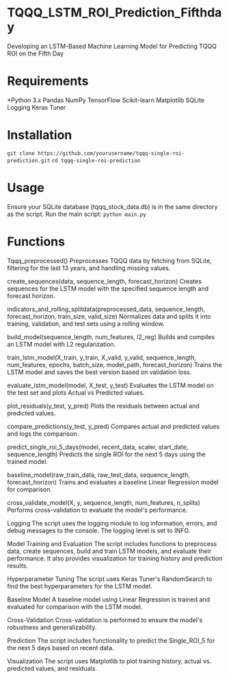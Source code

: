 # TQQQ_LSTM_ROI_Prediction_Fifthday
Developing an LSTM-Based Machine Learning Model for Predicting TQQQ ROI on the Fifth Day

# Requirements
*Python 3.x
Pandas
NumPy
TensorFlow
Scikit-learn
Matplotlib
SQLite
Logging
Keras Tuner

# Installation
`git clone https://github.com/yourusername/tqqq-single-roi-prediction.git`
`cd tqqq-single-roi-prediction`


# Usage
Ensure your SQLite database (tqqq_stock_data.db) is in the same directory as the script.
Run the main script:
 `python main.py`

# Functions
Tqqq_preprocessed()
Preprocesses TQQQ data by fetching from SQLite, filtering for the last 13 years, and handling missing values.

create_sequences(data, sequence_length, forecast_horizon)
Creates sequences for the LSTM model with the specified sequence length and forecast horizon.

indicators_and_rolling_splitdata(preprocessed_data, sequence_length, forecast_horizon, train_size, valid_size)
Normalizes data and splits it into training, validation, and test sets using a rolling window.

build_model(sequence_length, num_features, l2_reg)
Builds and compiles an LSTM model with L2 regularization.

train_lstm_model(X_train, y_train, X_valid, y_valid, sequence_length, num_features, epochs, batch_size, model_path, forecast_horizon)
Trains the LSTM model and saves the best version based on validation loss.

evaluate_lstm_model(model, X_test, y_test)
Evaluates the LSTM model on the test set and plots Actual vs Predicted values.

plot_residuals(y_test, y_pred)
Plots the residuals between actual and predicted values.

compare_predictions(y_test, y_pred)
Compares actual and predicted values and logs the comparison.

predict_single_roi_5_days(model, recent_data, scaler, start_date, sequence_length)
Predicts the single ROI for the next 5 days using the trained model.

baseline_model(raw_train_data, raw_test_data, sequence_length, forecast_horizon)
Trains and evaluates a baseline Linear Regression model for comparison.

cross_validate_model(X, y, sequence_length, num_features, n_splits)
Performs cross-validation to evaluate the model's performance.

Logging
The script uses the logging module to log information, errors, and debug messages to the console. The logging level is set to INFO.

Model Training and Evaluation
The script includes functions to preprocess data, create sequences, build and train LSTM models, and evaluate their performance. It also provides visualization for training history and prediction results.

Hyperparameter Tuning
The script uses Keras Tuner's RandomSearch to find the best hyperparameters for the LSTM model.

Baseline Model
A baseline model using Linear Regression is trained and evaluated for comparison with the LSTM model.

Cross-Validation
Cross-validation is performed to ensure the model's robustness and generalizability.

Prediction
The script includes functionality to predict the Single_ROI_5 for the next 5 days based on recent data.

Visualization
The script uses Matplotlib to plot training history, actual vs. predicted values, and residuals.
